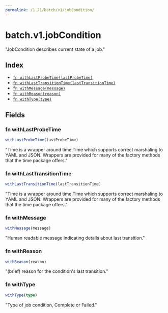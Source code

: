 ```yaml
---
permalink: /1.21/batch/v1/jobCondition/
---
```


# batch.v1.jobCondition

"JobCondition describes current state of a job."

## Index

* [`fn withLastProbeTime(lastProbeTime)`](#fn-withlastprobetime)
* [`fn withLastTransitionTime(lastTransitionTime)`](#fn-withlasttransitiontime)
* [`fn withMessage(message)`](#fn-withmessage)
* [`fn withReason(reason)`](#fn-withreason)
* [`fn withType(type)`](#fn-withtype)

## Fields

### fn withLastProbeTime

```ts
withLastProbeTime(lastProbeTime)
```

"Time is a wrapper around time.Time which supports correct marshaling to YAML and JSON.  Wrappers are provided for many of the factory methods that the time package offers."

### fn withLastTransitionTime

```ts
withLastTransitionTime(lastTransitionTime)
```

"Time is a wrapper around time.Time which supports correct marshaling to YAML and JSON.  Wrappers are provided for many of the factory methods that the time package offers."

### fn withMessage

```ts
withMessage(message)
```

"Human readable message indicating details about last transition."

### fn withReason

```ts
withReason(reason)
```

"(brief) reason for the condition's last transition."

### fn withType

```ts
withType(type)
```

"Type of job condition, Complete or Failed."